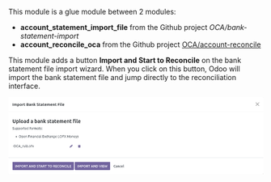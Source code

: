 This module is a glue module between 2 modules:

- **account_statement_import_file** from the Github project
  *OCA/bank-statement-import*
- **account_reconcile_oca** from the Github project
  [OCA/account-reconcile](https://github.com/OCA/account-reconcile)

This module adds a button **Import and Start to Reconcile** on the bank
statement file import wizard. When you click on this button, Odoo will
import the bank statement file and jump directly to the reconciliation
interface.

![](../static/description/bank_statement_import_start_reconcile.png)
